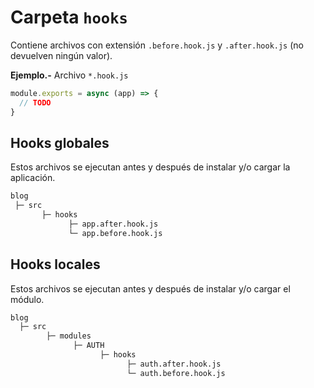 # Carpeta `hooks`

Contiene archivos con extensión `.before.hook.js` y `.after.hook.js` (no devuelven ningún valor).

**Ejemplo.-** Archivo `*.hook.js`

```js
module.exports = async (app) => {
  // TODO
}
```

## Hooks globales

Estos archivos se ejecutan antes y después de instalar y/o cargar la aplicación.

```txt
blog
 ├─ src
       ├─ hooks
             ├─ app.after.hook.js
             └─ app.before.hook.js
```

## Hooks locales

Estos archivos se ejecutan antes y después de instalar y/o cargar el módulo.

```txt
blog
  ├─ src
        ├─ modules
              ├─ AUTH
                    ├─ hooks
                          ├─ auth.after.hook.js
                          └─ auth.before.hook.js
```
